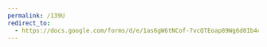 ```yaml
---
permalink: /139U
redirect_to:
  - https://docs.google.com/forms/d/e/1as6gW6tNCof-7vcQTEoap89Wg6d0Ib4cumV6eo6bhaI/viewform?usp=pp_url&entry.2099399342=139U
---
```

